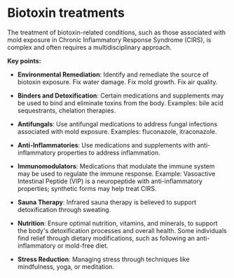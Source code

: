 # Biotoxin treatments

The treatment of biotoxin-related conditions, such as those associated with mold exposure in Chronic Inflammatory Response Syndrome (CIRS), is complex and often requires a multidisciplinary approach.

**Key points:**

* **Environmental Remediation**: Identify and remediate the source of biotoxin exposure. Fix water damage. Fix mold growth. Fix air quality.

* **Binders and Detoxification**: Certain medications and supplements may be used to bind and eliminate toxins from the body. Examples: bile acid sequestrants, chelation therapies.

* **Antifungals**: Use antifungal medications to address fungal infections associated with mold exposure. Examples: fluconazole, itraconazole.

* **Anti-Inflammatories**: Use medications and supplements with anti-inflammatory properties to address inflammation.

* **Immunomodulators**: Medications that modulate the immune system may be used to regulate the immune response. Example: Vasoactive Intestinal Peptide (VIP) is a neuropeptide with anti-inflammatory properties; synthetic forms may help treat CIRS.

* **Sauna Therapy**: Infrared sauna therapy is believed to support detoxification through sweating.

* **Nutrition**: Ensure optimal nutrition, vitamins, and minerals, to support the body's detoxification processes and overall health. Some individuals find relief through dietary modifications, such as following an anti-inflammatory or mold-free diet.

* **Stress Reduction**: Managing stress through techniques like mindfulness, yoga, or meditation.
